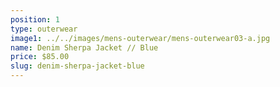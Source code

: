 ```yaml
---
position: 1
type: outerwear
image1: ../../images/mens-outerwear/mens-outerwear03-a.jpg
name: Denim Sherpa Jacket // Blue
price: $85.00
slug: denim-sherpa-jacket-blue
---
```

